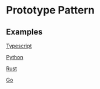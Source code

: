 # Prototype Pattern

## Examples

[Typescript](https://github.com/Syaw0/Design-Patterns/blob/master/src/Creational_Patterns/Prototype/examples/typescript/prototype.ts)

[Python](https://github.com/Syaw0/Design-Patterns/blob/master/src/Creational_Patterns/Prototype/examples/python/prototype.py)

[Rust](https://github.com/Syaw0/Design-Patterns/blob/master/src/Creational_Patterns/Prototype/examples/rust/prototype.rs)

[Go](https://github.com/Syaw0/Design-Patterns/blob/master/src/Creational_Patterns/Prototype/examples/go/prototype.go)
